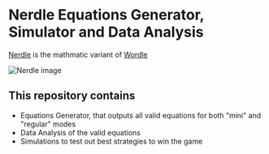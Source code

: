 # Nerdle Equations Generator, Simulator and Data Analysis

[Nerdle](https://nerdlegame.com/) is the mathmatic variant of [Wordle](https://www.nytimes.com/games/wordle/index.html)

![Nerdle image](https://tm.ibxk.com.br/2022/02/04/04081325977004.jpg?ims=1120x420)

## This repository contains

+ Equations Generator, that outputs all valid equations for both "mini" and "regular" modes
+ Data Analysis of the valid equations
+ Simulations to test out best strategies to win the game
